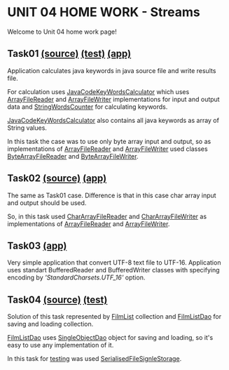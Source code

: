 UNIT 04 HOME WORK - Streams
=================

Welcome to Unit 04 home work page!

Task01 [(source)](https://github.com/MuH3gPaB/epam_courses/tree/master/UNIT04/src/main/java/my/epam/unit04/task01) [(test)](https://github.com/MuH3gPaB/epam_courses/blob/master/UNIT04/src/test/java/my/epam/unit04/task01/StringWordsCounterTest.java) [(app)](https://github.com/MuH3gPaB/epam_courses/blob/master/UNIT04/src/main/java/my/epam/unit04/task01/App.java)
----------------------------------------
Application calculates java keywords in java source file and write
results file.

 For calculation uses [JavaCodeKeyWordsCalculator](https://github.com/MuH3gPaB/epam_courses/blob/master/UNIT04/src/main/java/my/epam/unit04/words_calculator/JavaCodeKeyWordsCalculator.java) which uses
 [ArrayFileReader](https://github.com/MuH3gPaB/epam_courses/blob/master/UNIT04/src/main/java/my/epam/unit04/words_calculator/ArrayFileReader.java) and [ArrayFileWriter](https://github.com/MuH3gPaB/epam_courses/blob/master/UNIT04/src/main/java/my/epam/unit04/words_calculator/ArrayFileWriter.java) implementations for
 input and output data and [StringWordsCounter](https://github.com/MuH3gPaB/epam_courses/blob/master/UNIT04/src/main/java/my/epam/unit04/words_calculator/StringWordsCounter.java) for calculating
 keywords.

 [JavaCodeKeyWordsCalculator](https://github.com/MuH3gPaB/epam_courses/blob/master/UNIT04/src/main/java/my/epam/unit04/words_calculator/JavaCodeKeyWordsCalculator.java) also contains
 all java keywords as array of String values.

In this task the case was to use only byte array input and output, so
as implementations of [ArrayFileReader](https://github.com/MuH3gPaB/epam_courses/blob/master/UNIT04/src/main/java/my/epam/unit04/words_calculator/ArrayFileReader.java) and [ArrayFileWriter](https://github.com/MuH3gPaB/epam_courses/blob/master/UNIT04/src/main/java/my/epam/unit04/words_calculator/ArrayFileWriter.java) used
 classes [ByteArrayFileReader](https://github.com/MuH3gPaB/epam_courses/blob/master/UNIT04/src/main/java/my/epam/unit04/task01/ByteArrayFileReader.java) and [ByteArrayFileWriter](https://github.com/MuH3gPaB/epam_courses/blob/master/UNIT04/src/main/java/my/epam/unit04/task01/ByteArrayFileWriter.java).


Task02 [(source)](https://github.com/MuH3gPaB/epam_courses/tree/master/UNIT04/src/main/java/my/epam/unit04/task02) [(app)](https://github.com/MuH3gPaB/epam_courses/blob/master/UNIT04/src/main/java/my/epam/unit04/task02/App.java)
-----------------------------
The same as Task01 case. Difference is that in this case char array input
and output should be used.

So, in this task used [CharArrayFileReader](https://github.com/MuH3gPaB/epam_courses/blob/master/UNIT04/src/main/java/my/epam/unit04/task02/CharArrayFileReader.java) and [CharArrayFileWriter](https://github.com/MuH3gPaB/epam_courses/blob/master/UNIT04/src/main/java/my/epam/unit04/task02/CharArrayFileWriter.java) as
implementations of [ArrayFileReader](https://github.com/MuH3gPaB/epam_courses/blob/master/UNIT04/src/main/java/my/epam/unit04/words_calculator/ArrayFileReader.java) and [ArrayFileWriter](https://github.com/MuH3gPaB/epam_courses/blob/master/UNIT04/src/main/java/my/epam/unit04/words_calculator/ArrayFileWriter.java).

Task03 [(app)](https://github.com/MuH3gPaB/epam_courses/blob/master/UNIT04/src/main/java/my/epam/unit04/task03/App.java)
----------------
Very simple application that convert UTF-8 text file to UTF-16.
Application uses standart BufferedReader and BufferedWriter classes
 with specifying encoding by _'StandardCharsets.UTF_16'_ option.

Task04 [(source)](https://github.com/MuH3gPaB/epam_courses/tree/master/UNIT04/src/main/java/my/epam/unit04/task04) [(test)](https://github.com/MuH3gPaB/epam_courses/tree/master/UNIT04/src/test/java/my/epam/unit04/task04)
------------------------------
Solution of this task represented by [FilmList](https://github.com/MuH3gPaB/epam_courses/blob/master/UNIT04/src/main/java/my/epam/unit04/task04/collections/FilmsList.java) collection and
[FilmListDao](https://github.com/MuH3gPaB/epam_courses/blob/master/UNIT04/src/main/java/my/epam/unit04/task04/dao/FilmsListDao.java) for saving and loading collection.

[FilmListDao](https://github.com/MuH3gPaB/epam_courses/blob/master/UNIT04/src/main/java/my/epam/unit04/task04/dao/FilmsListDao.java) uses [SingleObjectDao](https://github.com/MuH3gPaB/epam_courses/blob/master/UNIT04/src/main/java/my/epam/unit04/task04/dao/SingleObjectDao.java) object for saving
 and loading, so it's easy to use any implementation of it.

  In this task for [testing](https://github.com/MuH3gPaB/epam_courses/blob/master/UNIT04/src/test/java/my/epam/unit04/task04/dao/FilmsListDaoTest.java) was used [SerialisedFileSignleStorage](https://github.com/MuH3gPaB/epam_courses/blob/master/UNIT04/src/main/java/my/epam/unit04/task04/dao/SerialisedFileSingleStorage.java).

